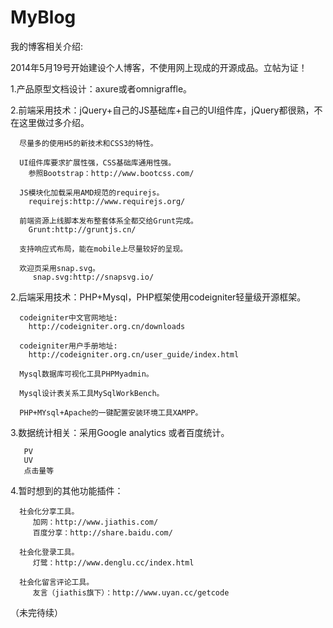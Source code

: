 MyBlog
=======

我的博客相关介绍:

   2014年5月19号开始建设个人博客，不使用网上现成的开源成品。立帖为证！

   1.产品原型文档设计：axure或者omnigraffle。

   2.前端采用技术：jQuery+自己的JS基础库+自己的UI组件库，jQuery都很熟，不在这里做过多介绍。

      尽量多的使用H5的新技术和CSS3的特性。

      UI组件库要求扩展性强，CSS基础库通用性强。
        参照Bootstrap：http://www.bootcss.com/

      JS模块化加载采用AMD规范的requirejs。
        requirejs:http://www.requirejs.org/

      前端资源上线脚本发布整套体系全都交给Grunt完成。
        Grunt:http://gruntjs.cn/

      支持响应式布局，能在mobile上尽量较好的呈现。

      欢迎页采用snap.svg。
         snap.svg:http://snapsvg.io/


   2.后端采用技术：PHP+Mysql，PHP框架使用codeigniter轻量级开源框架。

      codeigniter中文官网地址:
        http://codeigniter.org.cn/downloads

      codeigniter用户手册地址:
        http://codeigniter.org.cn/user_guide/index.html

      Mysql数据库可视化工具PHPMyadmin。

      Mysql设计表关系工具MySqlWorkBench。

      PHP+MYsql+Apache的一键配置安装环境工具XAMPP。

   3.数据统计相关：采用Google analytics 或者百度统计。

       PV
       UV
       点击量等


   4.暂时想到的其他功能插件：

      社会化分享工具。
         加网：http://www.jiathis.com/
         百度分享：http://share.baidu.com/

      社会化登录工具。
         灯鹭：http://www.denglu.cc/index.html

      社会化留言评论工具。
         友言（jiathis旗下）：http://www.uyan.cc/getcode

  （未完待续）

